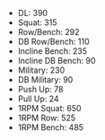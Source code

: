 * DL: 390
*  Squat: 315
*  Row/Bench: 292
*  DB Row/Bench: 110
*  Incline Bench: 235
*  Incline DB Bench: 90
*  Military: 230
*  DB Military: 90
*  Push Up: 78
*  Pull Up: 24
*  1RPM Squat: 650
*  1RPM Row: 525
*  1RPM Bench: 485
